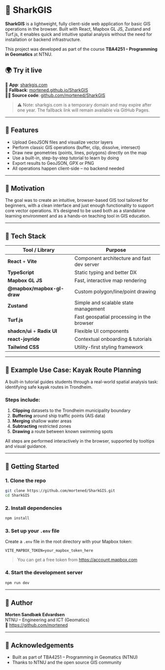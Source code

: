 # 🦈 SharkGIS

**SharkGIS** is a lightweight, fully client-side web application for basic GIS operations in the browser. Built with React, Mapbox GL JS, Zustand and Turf.js, it enables quick and intuitive spatial analysis without the need for installation or backend infrastructure.

This project was developed as part of the course **TBA4251 – Programming in Geomatics** at NTNU.

## 🌍 Try it live

🔗 **App**: [sharkgis.com](https://sharkgis.com)  
💾 **Fallback**: [mortened.github.io/SharkGIS](https://mortened.github.io/SharkGIS)  
🧑‍💻 **Source code**: [github.com/mortened/SharkGIS](https://github.com/mortened/SharkGIS)

> ⚠️ Note: sharkgis.com is a temporary domain and may expire after one year. The fallback link will remain available via GitHub Pages.

---

## 🚀 Features

- Upload GeoJSON files and visualize vector layers
- Perform classic GIS operations (buffer, clip, dissolve, intersect)
- Draw new geometries (points, lines, polygons) directly on the map
- Use a built-in, step-by-step tutorial to learn by doing
- Export results to GeoJSON, GPX or PNG
- All operations happen client-side – no backend needed

---

## 🧠 Motivation

The goal was to create an intuitive, browser-based GIS tool tailored for beginners, with a clean interface and just enough functionality to support core vector operations. It’s designed to be used both as a standalone learning environment and as a hands-on teaching tool in GIS education.

---

## 🧱 Tech Stack

| Tool / Library | Purpose |
|----------------|---------|
| **React** + **Vite** | Component architecture and fast dev server |
| **TypeScript** | Static typing and better DX |
| **Mapbox GL JS** | Fast, interactive map rendering |
| **@mapbox/mapbox-gl-draw** | Custom polygon/line/point drawing |
| **Zustand** | Simple and scalable state management |
| **Turf.js** | Fast geospatial processing in the browser |
| **shadcn/ui** + **Radix UI** | Flexible UI components |
| **react-joyride** | Contextual onboarding & tutorials |
| **Tailwind CSS** | Utility-first styling framework |

---

## 🧭 Example Use Case: Kayak Route Planning

A built-in tutorial guides students through a real-world spatial analysis task: identifying safe kayak routes in Trondheim.

### Steps include:

1. **Clipping** datasets to the Trondheim municipality boundary
2. **Buffering** around ship traffic points (AIS data)
3. **Merging** shallow water areas
4. **Subtracting** restricted zones
5. **Drawing** a route between known swimming spots

All steps are performed interactively in the browser, supported by tooltips and visual guidance.

---
## 🔧 Getting Started

### 1. Clone the repo

```bash
git clone https://github.com/mortened/SharkGIS.git
cd SharkGIS
```

### 2. Install dependencies

```bash
npm install
```

### 3. Set up your `.env` file

Create a `.env` file in the root directory with your Mapbox token:

```env
VITE_MAPBOX_TOKEN=your_mapbox_token_here
```

> You can get a free token from https://account.mapbox.com

### 4. Start the development server

```bash
npm run dev
```

---

## 👤 Author

**Morten Sandbæk Edvardsen**  
NTNU – Engineering and ICT (Geomatics)  
📎 https://github.com/mortened

---

## 🙌 Acknowledgements

- Built as part of TBA4251 – Programming in Geomatics (NTNU)
- Thanks to NTNU and the open source GIS community
